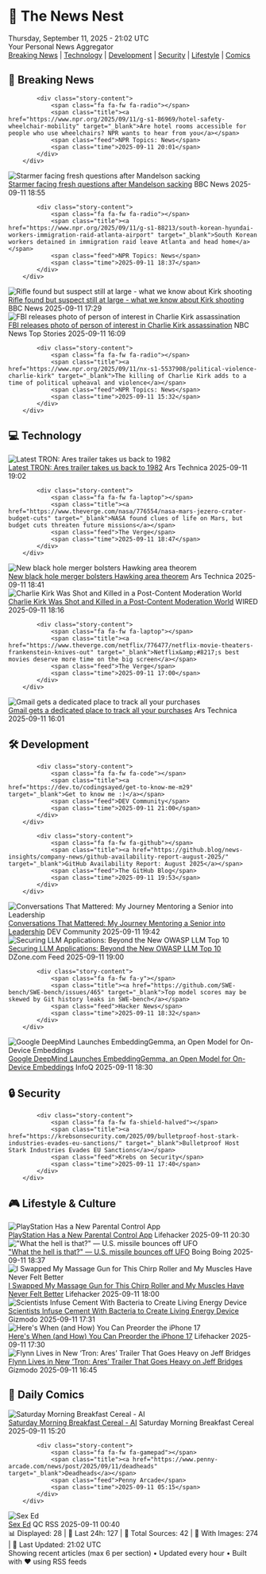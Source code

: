 <!-- Processing 54 RSS feeds at 2025-09-11 21:02:05 UTC -->
<!-- Processing: Saturday Morning Breakfast Cereal -->
<!-- Processing: Penny Arcade -->
<!-- Processing: Garfield -->
<!-- Processing: Dilbert -->
<!-- Processing: Cyanide & Happiness -->
<!-- Processing: Girl Genius -->
<!-- Processing: Dinosaur Comics -->
<!-- Processing: CNN Top Stories -->
<!-- Processing: CNN Breaking News -->
<!-- Processing: BBC World News -->
<!-- Processing: BBC Breaking News -->
<!-- Processing: NPR News -->
<!-- Processing: CBC News -->
<!-- Error processing https://rss.cbc.ca/lineup/topstories.xml: The read operation timed out -->
<!-- Processing: Reuters World News -->
<!-- Processing: Ars Technica -->
<!-- Processing: O'Reilly Radar -->
<!-- Processing: Hacker News -->
<!-- Processing: Dev.to -->
<!-- Processing: StackOverflow Blog -->
<!-- Processing: DistroWatch -->
<!-- Processing: Red Hat Blog -->
<!-- Processing: GitHub Blog -->
<!-- Processing: GitLab Blog -->
<!-- Processing: Martin Fowler -->
<!-- Processing: Coding Horror -->
<!-- Processing: The Pragmatic Engineer -->
<!-- Processing: Lifehacker -->
<!-- Generated 6 new posts out of 27 feeds processed -->
<div class="newspaper-header">
    <h1 class="newspaper-title">📰 The News Nest</h1>
    <div class="newspaper-date">Thursday, September 11, 2025 - 21:02 UTC</div>
    <div class="newspaper-subtitle">Your Personal News Aggregator</div>
</div>

<div class="newspaper-nav">
    <a href="#breaking">Breaking News</a> |
    <a href="#tech">Technology</a> |
    <a href="#dev">Development</a> |
    <a href="#security">Security</a> |
    <a href="#lifestyle">Lifestyle</a> |
    <a href="#webcomics">Comics</a>
</div>

<div class="news-section breaking-news" id="breaking">
<h2 class="section-header">🚨 Breaking News</h2>
<div class="stories-container">
<div class="story">
            
            <div class="story-content">
                <span class="fa fa-fw fa-radio"></span>
                <span class="title"><a href="https://www.npr.org/2025/09/11/g-s1-86969/hotel-safety-wheelchair-mobility" target="_blank">Are hotel rooms accessible for people who use wheelchairs? NPR wants to hear from you</a></span>
                <span class="feed">NPR Topics: News</span>
                <span class="time">2025-09-11 20:01</span>
            </div>
        </div>
<div class="story">
            <img src="https://ichef.bbci.co.uk/ace/standard/240/cpsprodpb/2484/live/4a3c56a0-8ef7-11f0-ad1d-477615c292d0.jpg" alt="Starmer facing fresh questions after Mandelson sacking" class="story-image" loading="lazy" onerror="this.style.display='none'">
            <div class="story-content">
                <span class="fa fa-fw fa-flag"></span>
                <span class="title"><a href="https://www.bbc.com/news/articles/cy0v81zeggko?at_medium=RSS&at_campaign=rss" target="_blank">Starmer facing fresh questions after Mandelson sacking</a></span>
                <span class="feed">BBC News</span>
                <span class="time">2025-09-11 18:55</span>
            </div>
        </div>
<div class="story">
            
            <div class="story-content">
                <span class="fa fa-fw fa-radio"></span>
                <span class="title"><a href="https://www.npr.org/2025/09/11/g-s1-88213/south-korean-hyundai-workers-immigration-raid-atlanta-airport" target="_blank">South Korean workers detained in immigration raid leave Atlanta and head home</a></span>
                <span class="feed">NPR Topics: News</span>
                <span class="time">2025-09-11 18:37</span>
            </div>
        </div>
<div class="story">
            <img src="https://ichef.bbci.co.uk/ace/standard/240/cpsprodpb/b2cd/live/f6e3f740-8f0c-11f0-84c8-99de564f0440.png" alt="Rifle found but suspect still at large - what we know about Kirk shooting" class="story-image" loading="lazy" onerror="this.style.display='none'">
            <div class="story-content">
                <span class="fa fa-fw fa-earth-americas"></span>
                <span class="title"><a href="https://www.bbc.com/news/articles/cy04p4x21e5o?at_medium=RSS&at_campaign=rss" target="_blank">Rifle found but suspect still at large - what we know about Kirk shooting</a></span>
                <span class="feed">BBC News</span>
                <span class="time">2025-09-11 17:29</span>
            </div>
        </div>
<div class="story">
            <img src="https://media-cldnry.s-nbcnews.com/image/upload/t_fit_1500w/mpx/2704722219/2025_09/1757606946802_now_daily_a_patterson_poi_photo_250911_1920x1080-803lyu.jpg" alt="FBI releases photo of person of interest in Charlie Kirk assassination" class="story-image" loading="lazy" onerror="this.style.display='none'">
            <div class="story-content">
                <span class="fa fa-fw fa-broadcast-tower"></span>
                <span class="title"><a href="https://www.nbcnews.com/now/video/fbi-releases-photo-of-person-of-interest-in-charlie-kirk-assassination-247379013580" target="_blank">FBI releases photo of person of interest in Charlie Kirk assassination</a></span>
                <span class="feed">NBC News Top Stories</span>
                <span class="time">2025-09-11 16:09</span>
            </div>
        </div>
<div class="story">
            
            <div class="story-content">
                <span class="fa fa-fw fa-radio"></span>
                <span class="title"><a href="https://www.npr.org/2025/09/11/nx-s1-5537908/political-violence-charlie-kirk" target="_blank">The killing of Charlie Kirk adds to a time of political upheaval and violence</a></span>
                <span class="feed">NPR Topics: News</span>
                <span class="time">2025-09-11 15:32</span>
            </div>
        </div>
</div>
</div>
<div class="news-section tech-news" id="tech">
<h2 class="section-header">💻 Technology</h2>
<div class="stories-container">
<div class="story">
            <img src="https://cdn.arstechnica.net/wp-content/uploads/2025/09/Tron-Ares-Jeff-Bridges-1600x1067-1-500x500.jpg" alt="Latest TRON: Ares trailer takes us back to 1982" class="story-image" loading="lazy" onerror="this.style.display='none'">
            <div class="story-content">
                <span class="fa fa-fw fa-cog"></span>
                <span class="title"><a href="https://arstechnica.com/culture/2025/09/latest-tron-ares-trailer-takes-us-back-to-1982/" target="_blank">Latest TRON: Ares trailer takes us back to 1982</a></span>
                <span class="feed">Ars Technica</span>
                <span class="time">2025-09-11 19:02</span>
            </div>
        </div>
<div class="story">
            
            <div class="story-content">
                <span class="fa fa-fw fa-laptop"></span>
                <span class="title"><a href="https://www.theverge.com/nasa/776554/nasa-mars-jezero-crater-budget-cuts" target="_blank">NASA found clues of life on Mars, but budget cuts threaten future missions</a></span>
                <span class="feed">The Verge</span>
                <span class="time">2025-09-11 18:47</span>
            </div>
        </div>
<div class="story">
            <img src="https://cdn.arstechnica.net/wp-content/uploads/2025/09/LIGO-TOP-500x500.jpg" alt="New black hole merger bolsters Hawking area theorem" class="story-image" loading="lazy" onerror="this.style.display='none'">
            <div class="story-content">
                <span class="fa fa-fw fa-cog"></span>
                <span class="title"><a href="https://arstechnica.com/science/2025/09/new-black-hole-merger-bolsters-hawking-area-theorem/" target="_blank">New black hole merger bolsters Hawking area theorem</a></span>
                <span class="feed">Ars Technica</span>
                <span class="time">2025-09-11 18:41</span>
            </div>
        </div>
<div class="story">
            <img src="https://media.wired.com/photos/68c20f68cd6cf58db85176c6/master/pass/charlie-kirk-video-biz-2234095256.jpg" alt="Charlie Kirk Was Shot and Killed in a Post-Content Moderation World" class="story-image" loading="lazy" onerror="this.style.display='none'">
            <div class="story-content">
                <span class="fa fa-fw fa-bolt"></span>
                <span class="title"><a href="https://www.wired.com/story/charlie-kirk-shot-videos-spread-social-media/" target="_blank">Charlie Kirk Was Shot and Killed in a Post-Content Moderation World</a></span>
                <span class="feed">WIRED</span>
                <span class="time">2025-09-11 18:16</span>
            </div>
        </div>
<div class="story">
            
            <div class="story-content">
                <span class="fa fa-fw fa-laptop"></span>
                <span class="title"><a href="https://www.theverge.com/netflix/776477/netflix-movie-theaters-frankenstein-knives-out" target="_blank">Netflix&amp;#8217;s best movies deserve more time on the big screen</a></span>
                <span class="feed">The Verge</span>
                <span class="time">2025-09-11 17:00</span>
            </div>
        </div>
<div class="story">
            <img src="https://cdn.arstechnica.net/wp-content/uploads/2025/02/gmail-app-1-500x500.jpg" alt="Gmail gets a dedicated place to track all your purchases" class="story-image" loading="lazy" onerror="this.style.display='none'">
            <div class="story-content">
                <span class="fa fa-fw fa-cog"></span>
                <span class="title"><a href="https://arstechnica.com/gadgets/2025/09/gmail-gets-a-dedicated-place-to-track-all-your-purchases/" target="_blank">Gmail gets a dedicated place to track all your purchases</a></span>
                <span class="feed">Ars Technica</span>
                <span class="time">2025-09-11 16:01</span>
            </div>
        </div>
</div>
</div>
<div class="news-section dev-news" id="dev">
<h2 class="section-header">🛠️ Development</h2>
<div class="stories-container">
<div class="story">
            
            <div class="story-content">
                <span class="fa fa-fw fa-code"></span>
                <span class="title"><a href="https://dev.to/codingsayed/get-to-know-me-m29" target="_blank">Get to know me :)</a></span>
                <span class="feed">DEV Community</span>
                <span class="time">2025-09-11 21:00</span>
            </div>
        </div>
<div class="story">
            
            <div class="story-content">
                <span class="fa fa-fw fa-github"></span>
                <span class="title"><a href="https://github.blog/news-insights/company-news/github-availability-report-august-2025/" target="_blank">GitHub Availability Report: August 2025</a></span>
                <span class="feed">The GitHub Blog</span>
                <span class="time">2025-09-11 19:53</span>
            </div>
        </div>
<div class="story">
            <img src="https://media2.dev.to/dynamic/image/width=800%2Cheight=%2Cfit=scale-down%2Cgravity=auto%2Cformat=auto/https%3A%2F%2Fdev-to-uploads.s3.amazonaws.com%2Fuploads%2Farticles%2Ff821f2y2fnsm85x70g3p.jpg" alt="Conversations That Mattered: My Journey Mentoring a Senior into Leadership" class="story-image" loading="lazy" onerror="this.style.display='none'">
            <div class="story-content">
                <span class="fa fa-fw fa-code"></span>
                <span class="title"><a href="https://dev.to/berlin-tech-blog/conversations-that-mattered-my-journey-mentoring-a-senior-into-leadership-2p4m" target="_blank">Conversations That Mattered: My Journey Mentoring a Senior into Leadership</a></span>
                <span class="feed">DEV Community</span>
                <span class="time">2025-09-11 19:42</span>
            </div>
        </div>
<div class="story">
            <img src="https://dz2cdn1.dzone.com/thumbnail?fid=18615690&w=600" alt="Securing LLM Applications: Beyond the New OWASP LLM Top 10" class="story-image" loading="lazy" onerror="this.style.display='none'">
            <div class="story-content">
                <span class="fa fa-fw fa-newspaper"></span>
                <span class="title"><a href="https://dzone.com/articles/securing-llm-applications-owasp" target="_blank">Securing LLM Applications: Beyond the New OWASP LLM Top 10</a></span>
                <span class="feed">DZone.com Feed</span>
                <span class="time">2025-09-11 19:00</span>
            </div>
        </div>
<div class="story">
            
            <div class="story-content">
                <span class="fa fa-fw fa-y"></span>
                <span class="title"><a href="https://github.com/SWE-bench/SWE-bench/issues/465" target="_blank">Top model scores may be skewed by Git history leaks in SWE-bench</a></span>
                <span class="feed">Hacker News</span>
                <span class="time">2025-09-11 18:32</span>
            </div>
        </div>
<div class="story">
            <img src="https://res.infoq.com/news/2025/09/embedding-gemma/en/headerimage/header+%2850%29-1757614506140.jpg" alt="Google DeepMind Launches EmbeddingGemma, an Open Model for On-Device Embeddings" class="story-image" loading="lazy" onerror="this.style.display='none'">
            <div class="story-content">
                <span class="fa fa-fw fa-info-circle"></span>
                <span class="title"><a href="https://www.infoq.com/news/2025/09/embedding-gemma/?utm_campaign=infoq_content&utm_source=infoq&utm_medium=feed&utm_term=global" target="_blank">Google DeepMind Launches EmbeddingGemma, an Open Model for On-Device Embeddings</a></span>
                <span class="feed">InfoQ</span>
                <span class="time">2025-09-11 18:30</span>
            </div>
        </div>
</div>
</div>
<div class="news-section security-news" id="security">
<h2 class="section-header">🔒 Security</h2>
<div class="stories-container">
<div class="story">
            
            <div class="story-content">
                <span class="fa fa-fw fa-shield-halved"></span>
                <span class="title"><a href="https://krebsonsecurity.com/2025/09/bulletproof-host-stark-industries-evades-eu-sanctions/" target="_blank">Bulletproof Host Stark Industries Evades EU Sanctions</a></span>
                <span class="feed">Krebs on Security</span>
                <span class="time">2025-09-11 17:40</span>
            </div>
        </div>
</div>
</div>
<div class="news-section lifestyle-news" id="lifestyle">
<h2 class="section-header">🎮 Lifestyle & Culture</h2>
<div class="stories-container">
<div class="story">
            <img src="https://lifehacker.com/imagery/articles/01K4X61JKKCRRW0JPA824VGMDS/hero-image.jpg" alt="PlayStation Has a New Parental Control App" class="story-image" loading="lazy" onerror="this.style.display='none'">
            <div class="story-content">
                <span class="fa fa-fw fa-life-ring"></span>
                <span class="title"><a href="https://lifehacker.com/tech/playstation-new-parental-control-app?utm_medium=RSS" target="_blank">PlayStation Has a New Parental Control App</a></span>
                <span class="feed">Lifehacker</span>
                <span class="time">2025-09-11 20:30</span>
            </div>
        </div>
<div class="story">
            <img src="https://i0.wp.com/boingboing.net/wp-content/uploads/2025/09/ufo-1.jpg?fit=1200%2C675&amp;quality=60&amp;ssl=1" alt="&quot;What the hell is that?&quot; — U.S. missile bounces off UFO" class="story-image" loading="lazy" onerror="this.style.display='none'">
            <div class="story-content">
                <span class="fa fa-fw fa-arrow-right"></span>
                <span class="title"><a href="https://boingboing.net/2025/09/11/what-the-hell-is-that-u-s-missile-bounces-off-ufo.html" target="_blank">&quot;What the hell is that?&quot; — U.S. missile bounces off UFO</a></span>
                <span class="feed">Boing Boing</span>
                <span class="time">2025-09-11 18:37</span>
            </div>
        </div>
<div class="story">
            <img src="https://lifehacker.com/imagery/articles/01K4WSSPGJGFAYDCBDTX06S303/hero-image.jpg" alt="I Swapped My Massage Gun for This Chirp Roller and My Muscles Have Never Felt Better" class="story-image" loading="lazy" onerror="this.style.display='none'">
            <div class="story-content">
                <span class="fa fa-fw fa-life-ring"></span>
                <span class="title"><a href="https://lifehacker.com/health/i-replaced-my-massage-gun-with-this-chirp-roller?utm_medium=RSS" target="_blank">I Swapped My Massage Gun for This Chirp Roller and My Muscles Have Never Felt Better</a></span>
                <span class="feed">Lifehacker</span>
                <span class="time">2025-09-11 18:00</span>
            </div>
        </div>
<div class="story">
            <img src="https://gizmodo.com/app/uploads/2025/09/bacteria-microbe-concrete.jpg" alt="Scientists Infuse Cement With Bacteria to Create Living Energy Device" class="story-image" loading="lazy" onerror="this.style.display='none'">
            <div class="story-content">
                <span class="fa fa-fw fa-computer"></span>
                <span class="title"><a href="https://gizmodo.com/scientists-infuse-cement-with-bacteria-to-create-living-energy-device-2000657611" target="_blank">Scientists Infuse Cement With Bacteria to Create Living Energy Device</a></span>
                <span class="feed">Gizmodo</span>
                <span class="time">2025-09-11 17:31</span>
            </div>
        </div>
<div class="story">
            <img src="https://lifehacker.com/imagery/articles/01K4WN3YPNGWH2A0CBKDGPQ3NN/hero-image.jpg" alt="Here&#x27;s When (and How) You Can Preorder the iPhone 17" class="story-image" loading="lazy" onerror="this.style.display='none'">
            <div class="story-content">
                <span class="fa fa-fw fa-life-ring"></span>
                <span class="title"><a href="https://lifehacker.com/tech/preorder-iphone-17?utm_medium=RSS" target="_blank">Here&#x27;s When (and How) You Can Preorder the iPhone 17</a></span>
                <span class="feed">Lifehacker</span>
                <span class="time">2025-09-11 17:30</span>
            </div>
        </div>
<div class="story">
            <img src="https://gizmodo.com/app/uploads/2025/09/Tron-Ares-Jeff-Bridges.jpg" alt="Flynn Lives in New ‘Tron: Ares’ Trailer That Goes Heavy on Jeff Bridges" class="story-image" loading="lazy" onerror="this.style.display='none'">
            <div class="story-content">
                <span class="fa fa-fw fa-computer"></span>
                <span class="title"><a href="https://gizmodo.com/flynn-lives-in-new-tron-ares-trailer-that-goes-heavy-on-jeff-bridges-2000657613" target="_blank">Flynn Lives in New ‘Tron: Ares’ Trailer That Goes Heavy on Jeff Bridges</a></span>
                <span class="feed">Gizmodo</span>
                <span class="time">2025-09-11 16:45</span>
            </div>
        </div>
</div>
</div>
<div class="news-section webcomics-section" id="webcomics">
<h2 class="section-header">🎨 Daily Comics</h2>
<div class="stories-container">
<div class="story">
            <img src="https://www.smbc-comics.com/comics/1757476488-20250911.png" alt="Saturday Morning Breakfast Cereal - AI" class="story-image" loading="lazy" onerror="this.style.display='none'">
            <div class="story-content">
                <span class="fa fa-fw fa-smile"></span>
                <span class="title"><a href="https://www.smbc-comics.com/comic/ai-16" target="_blank">Saturday Morning Breakfast Cereal - AI</a></span>
                <span class="feed">Saturday Morning Breakfast Cereal</span>
                <span class="time">2025-09-11 15:20</span>
            </div>
        </div>
<div class="story">
            
            <div class="story-content">
                <span class="fa fa-fw fa-gamepad"></span>
                <span class="title"><a href="https://www.penny-arcade.com/news/post/2025/09/11/deadheads" target="_blank">Deadheads</a></span>
                <span class="feed">Penny Arcade</span>
                <span class="time">2025-09-11 05:15</span>
            </div>
        </div>
<div class="story">
            <img src="http://www.questionablecontent.net/comics/5655.png" alt="Sex Ed" class="story-image" loading="lazy" onerror="this.style.display='none'">
            <div class="story-content">
                <span class="fa fa-fw fa-music"></span>
                <span class="title"><a href="http://questionablecontent.net/view.php?comic=5655" target="_blank">Sex Ed</a></span>
                <span class="feed">QC RSS</span>
                <span class="time">2025-09-11 00:40</span>
            </div>
        </div>
</div>
</div>

<div class="newspaper-footer">
    <div class="stats">
        📊 Displayed: 28 | 📅 Last 24h: 127 | 📡 Total Sources: 42 | 📸 With Images: 274 |
        🔄 Last Updated: 21:02 UTC
    </div>
    <div class="footer-note">
        Showing recent articles (max 6 per section) • Updated every hour • Built with ❤️ using RSS feeds
    </div>
</div>
